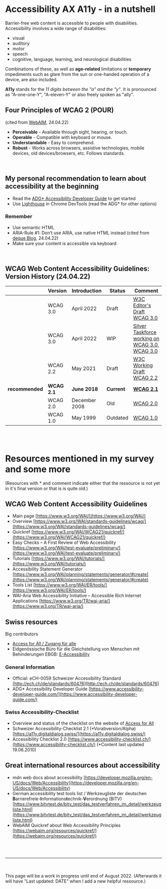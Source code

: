 # Accessibility AX A11y - in a nutshell
Barrier-free web content is accessible to people with disabilities. Accessibility involves a wide range of disabilities:
- visual
- auditory
- motor
- speech
- cognitive, language, learning, and neurological disabilities

Combinations of these, as well as **age-related** limitations or **temporary** impediments such as glare from the sun or one-handed operation of a device, are also included.

**A11y** stands for the *11 digits between the "a" and the "y"*. It is pronounced as "A-one-one-Y", "A-eleven-Y" or also freely spoken as "ally". <br>

## Four Principles of WCAG 2 (POUR)
(cited from [WebAIM](https://webaim.org/resources/quickref/), 24.04.22)
- **Perceivable** - Available through sight, hearing, or touch.
- **Operable** - Compatible with keyboard or mouse.
- **Understandable** - Easy to comprehend.
- **Robust** - Works across browsers, assistive technologies, mobile devices, old devices/browsers, etc. Follows standards.

<br>

## My personal recommendation to learn about accessibility at the beginning
- Read the [ADG* Accessibility Developer Guide](https://www.accessibility-developer-guide.com/) to get started <br>
- Use [Lighthouse](https://developers.google.com/web/tools/lighthouse) in Chrome DevTools (read the ADG* for other options)


### Remember
- Use semantic HTML
- ARIA-Rule #1: Don’t use ARIA, use native HTML instead (cited from [deque Blog](https://www.deque.com/blog/top-5-rules-of-aria/#:~:text=Rule%20%231%3A%20Don't,in%20HTML%2C%20then%20use%20ARIA.), 24.04.22)
- Make sure your content is accessible via keyboard


<br>


## WCAG Web Content Accessibility Guidelines: Version History (24.04.22)


|          | Version      | Introduction          | Status         | Comment        |   
| --------------- | ------------ | ------------- | ------- | ------------------------------------------------------------------------------------------------------------------------------------------------ | 
|                 | WCAG 3.0     | April 2022    | Draft   | [W3C Editor's Draft WCAG 3.0](https://w3c.github.io/silver/guidelines/)                                                                                   |    
|                 | WCAG 3.0     | April 2022    | WIP     | [Silver Taskforce working on WCAG 3.0](https://w3c.github.io/silver/), [WCAG 3.0](https://www.w3.org/WAI/standards-guidelines/wcag/wcag3-intro/) |    
|                 | WCAG 2.2     | May 2021      | Draft   | [W3C Working Draft WCAG 2.2](https://www.w3.org/TR/WCAG22/)                                                                                               |  
| **recommended** | **WCAG 2.1** | **June 2018** | **Current** | **[WCAG 2.1](https://www.w3.org/TR/WCAG21/)**     |
|                 | WCAG 2.0     | December 2008 | Old    |  [WCAG 2.0](https://www.w3.org/TR/WCAG20/)                                                                                                                                                |   
|                 | WCAG 1.0     | May 1999      | Outdated     |  [WCAG 1.0](https://www.w3.org/TR/WAI-WEBCONTENT/) |  


<br><br>


# Resources mentioned in my survey and some more

(Resources with * and comment indicate either that the ressource is not yet in it's final version or that is is quite old.)

## WCAG Web Content Accessibility Guidelines 
- Main page [https://www.w3.org/WAI/](https://www.w3.org/WAI/) 
- Overview [https://www.w3.org/WAI/standards-guidelines/wcag/](https://www.w3.org/WAI/standards-guidelines/wcag/) 
- Quickref [https://www.w3.org/WAI/WCAG21/quickref/](https://www.w3.org/WAI/WCAG21/quickref/)
- Easy Checks – A First Review of Web Accessibility [https://www.w3.org/WAI/test-evaluate/preliminary/](https://www.w3.org/WAI/test-evaluate/preliminary/)
- Tutorials [https://www.w3.org/WAI/tutorials/](https://www.w3.org/WAI/tutorials/)
- Accessibility Statement Generator [https://www.w3.org/WAI/planning/statements/generator/#create](https://www.w3.org/WAI/planning/statements/generator/#create)
- Tools List [https://www.w3.org/WAI/ER/tools/](https://www.w3.org/WAI/ER/tools/)
- WAI-Aria Web Accessibility Initiative – Accessible Rich Internet Applications [https://www.w3.org/TR/wai-aria/](https://www.w3.org/TR/wai-aria/)


## Swiss resources

Big contributors
- [Access for All / Zugang für alle](https://www.access-for-all.ch/ch/)
- Eidgenössische Büro für die Gleichstellung von Menschen mit Behinderungen EBGB: [E-Accessibility](https://www.edi.admin.ch/edi/de/home/fachstellen/ebgb/themen-der-gleichstellung/e-accessibility-.html)

### General Information
- Official: eCH-0059 Schweizer Accessibility Standard [http://ech.ch/de/standards/60476](http://ech.ch/de/standards/60476)
- ADG* Accessibility Developer Guide [https://www.accessibility-developer-guide.com/](https://www.accessibility-developer-guide.com/) 

### Swiss Accessibility-Checklist
- Overview and status of the checklist on the website of [Access for All](https://www.access-for-all.ch/ch/barrierefreiheit/barrierefreies-webdesign/accessibility-checkliste-2-1.html)
- Schweizer Accessibility-Checklist 2.1 (*Vorabversion/Alpha) [https://a11y.digitaldialog.swiss/](https://a11y.digitaldialog.swiss/)  
- Accessibility Checklist 2.0 [https://www.accessibility-checklist.ch/](https://www.accessibility-checklist.ch/) (*Content last updated 19.06.2010) 

## Great international resources about accessibility
- mdn web docs about accessibility [https://developer.mozilla.org/en-US/docs/Web/Accessibility](https://developer.mozilla.org/en-US/docs/Web/Accessibility) 
- German accessibility test tools list / Werkzeugliste der deutschen **B**arrierefreie-**I**nformations**t**echnik-**V**erordnung (BITV) [https://www.bitvtest.de/bitv_test/das_testverfahren_im_detail/werkzeugliste.html](https://www.bitvtest.de/bitv_test/das_testverfahren_im_detail/werkzeugliste.html)
- WebAIM Quickref about Web Accessibility Principles [https://webaim.org/resources/quickref/](https://webaim.org/resources/quickref/) 



<br><br>
___
<br><br>
This page will be a work in progress until end of August 2022. (Afterwards it will have "Last updated: DATE" when I add a new helpful ressource.)
